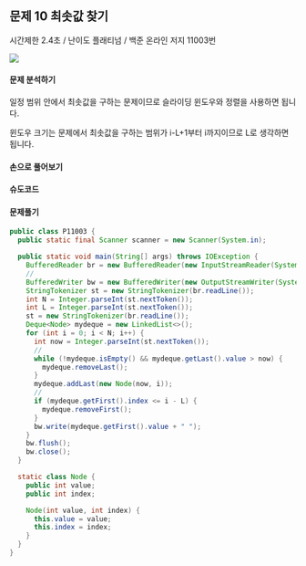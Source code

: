 ## 문제 10 최솟값 찾기

시간제한 2.4초 / 난이도 플래티넘 / 백준 온라인 저지 11003번

![](https://wooooooak.github.io/public/img/algo/11003_1.PNG)

#### 문제 분석하기

일정 범위 안에서 최솟값을 구하는 문제이므로 슬라이딩 윈도우와 정렬을 사용하면 됩니다.

윈도우 크기는 문제에서 최솟값을 구하는 범위가 i-L+1부터 i까지이므로 L로 생각하면 됩니다.



#### 손으로 풀어보기 



#### 슈도코드



#### 문제풀기

```java
public class P11003 {
  public static final Scanner scanner = new Scanner(System.in);

  public static void main(String[] args) throws IOException {
    BufferedReader br = new BufferedReader(new InputStreamReader(System.in));
    // 
    BufferedWriter bw = new BufferedWriter(new OutputStreamWriter(System.out));
    StringTokenizer st = new StringTokenizer(br.readLine());
    int N = Integer.parseInt(st.nextToken());
    int L = Integer.parseInt(st.nextToken());
    st = new StringTokenizer(br.readLine());
    Deque<Node> mydeque = new LinkedList<>();
    for (int i = 0; i < N; i++) {
      int now = Integer.parseInt(st.nextToken());
      // 
      while (!mydeque.isEmpty() && mydeque.getLast().value > now) {
        mydeque.removeLast();
      }
      mydeque.addLast(new Node(now, i));
      // 
      if (mydeque.getFirst().index <= i - L) {
        mydeque.removeFirst();
      }
      bw.write(mydeque.getFirst().value + " ");
    }
    bw.flush();
    bw.close();
  }

  static class Node {
    public int value;
    public int index;

    Node(int value, int index) {
      this.value = value;
      this.index = index;
    }
  }
}
```

